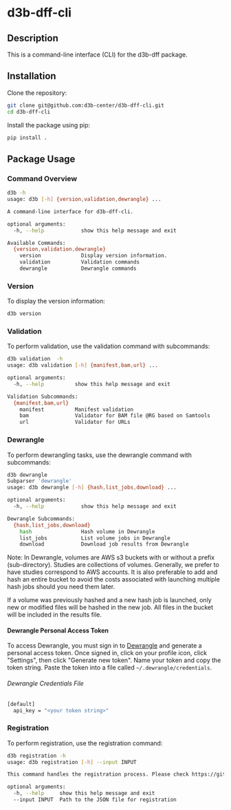 # d3b-dff-cli

## Description

This is a command-line interface (CLI) for the d3b-dff package.

## Installation

Clone the repository:

```bash
git clone git@github.com:d3b-center/d3b-dff-cli.git
cd d3b-dff-cli
```
Install the package using pip:

```bash
pip install .
```

## Package Usage
### Command Overview
```bash
d3b -h
usage: d3b [-h] {version,validation,dewrangle} ...

A command-line interface for d3b-dff-cli.

optional arguments:
  -h, --help            show this help message and exit

Available Commands:
  {version,validation,dewrangle}
    version             Display version information.
    validation          Validation commands
    dewrangle           Dewrangle commands
```

### Version
To display the version information:
```bash
d3b version
```

### Validation
To perform validation, use the validation command with subcommands:

```bash
d3b validation  -h
usage: d3b validation [-h] {manifest,bam,url} ...

optional arguments:
  -h, --help          show this help message and exit

Validation Subcommands:
  {manifest,bam,url}
    manifest          Manifest validation
    bam               Validator for BAM file @RG based on Samtools
    url               Validator for URLs
```

### Dewrangle
To perform dewrangling tasks, use the dewrangle command with subcommands:
```bash
d3b dewrangle
Subparser 'dewrangle'
usage: d3b dewrangle [-h] {hash,list_jobs,download} ...

optional arguments:
  -h, --help            show this help message and exit

Dewrangle Subcommands:
  {hash,list_jobs,download}
    hash                Hash volume in Dewrangle
    list_jobs           List volume jobs in Dewrangle
    download            Download job results from Dewrangle
```
Note: In Dewrangle, volumes are AWS s3 buckets with or without a prefix (sub-directory). Studies are collections of volumes. Generally, we prefer to have studies correspond to AWS accounts. It is also preferable to add and hash an entire bucket to avoid the costs associated with launching multiple hash jobs should you need them later.

If a volume was previously hashed and a new hash job is launched, only new or modified files will be hashed in the new job. All files in the bucket will be included in the results file.

#### Dewrangle Personal Access Token
To access Dewrangle, you must sign in to [Dewrangle](dewrangle.com) and generate a personal access token. Once signed in, click on your profile icon, click "Settings", then click "Generate new token". Name your token and copy the token string. Paste the token into a file called `~/.dewrangle/credentials`.

###### Dewrangle Credentials File
```bash
[default]
  api_key = "<your token string>"
```

### Registration
To perform registration, use the registration command:

```bash
d3b registration -h
usage: d3b registration [-h] --input INPUT

This command handles the registration process. Please check https://github.com/d3b-center/d3b-dff-cli/data/registration/README.md for details.

optional arguments:
  -h, --help     show this help message and exit
  --input INPUT  Path to the JSON file for registration
  
```